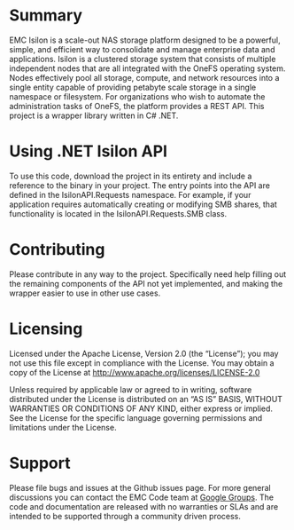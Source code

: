# Summary
EMC Isilon is a scale-out NAS storage platform designed to be a powerful, simple, and efficient way to consolidate and manage enterprise data and applications. Isilon is a clustered storage system that consists of multiple independent nodes that are all integrated with the OneFS operating system. Nodes effectively pool all storage, compute, and network resources into a single entity capable of providing petabyte scale storage in a single namespace or filesystem. For organizations who wish to automate the administration tasks of OneFS, the platform provides a REST API. This project is a wrapper library written in C# .NET.

# Using .NET Isilon API

To use this code, download the project in its entirety and include a reference to the binary in your project. The entry points into the API are defined in the IsilonAPI.Requests namespace. For example, if your application requires automatically creating or modifying SMB shares, that functionality is located in the IsilonAPI.Requests.SMB class.

# Contributing

Please contribute in any way to the project. Specifically need help filling out the remaining components of the API not yet implemented, and making the wrapper easier to use in other use cases.

# Licensing

Licensed under the Apache License, Version 2.0 (the “License”); you may not use this file except in compliance with the License. You may obtain a copy of the License at http://www.apache.org/licenses/LICENSE-2.0

Unless required by applicable law or agreed to in writing, software distributed under the License is distributed on an “AS IS” BASIS, WITHOUT WARRANTIES OR CONDITIONS OF ANY KIND, either express or implied. See the License for the specific language governing permissions and limitations under the License.

# Support

Please file bugs and issues at the Github issues page. For more general discussions you can contact the EMC Code team at [Google Groups](https://groups.google.com/forum/#!forum/emccode-users). The code and documentation are released with no warranties or SLAs and are intended to be supported through a community driven process.
